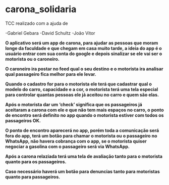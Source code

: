 # carona_solidaria
TCC realizado com a ajuda de

-Gabriel Gebara
-David Schultz
-João Vitor


**O aplicativo será um app de carona, para ajudar as pessoas que moram longe da faculdade e que chegam em casa muito tarde, a ideia do app é o usuário entrar com sua conta do google e depois sinalizar se ele vai ser o motorista ou o caroneiro.** 

**O caroneiro ira postar no feed qual o seu destino e o motorista ira analisar qual passageiro fica melhor para ele levar.** 

**Quando o cadastro for para o motorista ele terá que cadastrar qual o modelo do carro, capacidade e a cor, o motorista terá uma tela especial para controlar quantas pessoas ele já aceitou no carro e quem são elas.** 

**Após o motorista dar um ‘check’ significa que os passageiros já aceitaram a carona com ele e que não tem mais espaços no carro, o ponto de encontro será definito no app quando o motorista estiver com todos os passageiros OK.**

**O ponto de encontro aparecerá no app, porém toda a comunicação será fora do app, terá um botão para chamar o motorista ou o passageiro no WhatsApp, não havera cobrança com o app, se o motorista quiser negociar a gasolina com o passageiro será via WhatsApp.** 

**Após a carona relaziada terá uma tela de avaliação tanto para o motorista quanto para os passageiros.**

**Caso necessário haverá um botão para denuncias tanto para motoristas quanto para passageiros.**
